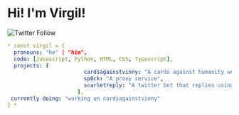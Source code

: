 # Hi! I'm Virgil!
![Twitter Follow](https://img.shields.io/twitter/follow/virgilholmes404?style=social)

```yaml
* const virgil = {
  pronouns: "he" | "him",
  code: [Javascript, Python, HTML, CSS, Typescript],
  projects: {
                        cardsagainstvinny: "A cards against humanity webclone with all custom cards",
                        sp0ck: "A proxy service",
                        scarletreply: "A twitter bot that replies using ChatGPT"
                      },
 currently doing: "working on cardsagainstvinny"
} *
```

